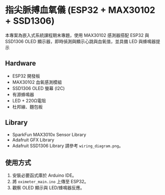 # 指尖脈搏血氧儀 (ESP32 + MAX30102 + SSD1306)

本專案為嵌入式系統課程期末專題，使用 MAX30102 感測器搭配 ESP32 與 SSD1306 OLED 顯示器，即時偵測與顯示心跳與血氧值，並具備 LED 與蜂鳴器提示

## Hardware
- ESP32 開發板
- MAX30102 血氧感測模組
- SSD1306 OLED 螢幕 (I2C)
- 有源蜂鳴器
- LED + 220Ω電阻
- 杜邦線、麵包板

## Library
- SparkFun MAX3010x Sensor Library
- Adafruit GFX Library
- Adafruit SSD1306 Library
請參考 `wiring_diagram.png`。

## 使用方式
1. 安裝必要函式庫於 Arduino IDE。
2. 將 `oximeter_main.ino` 上傳至 ESP32。
3. 觀察 OLED 顯示與 LED/蜂鳴器反應。
